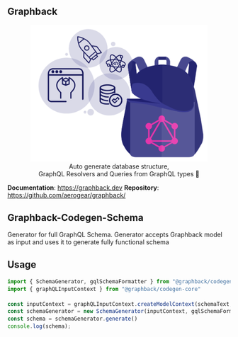 ## Graphback

<p align="center">
  <img width="400" src="https://github.com/aerogear/graphback/raw/master/website/static/img/graphback.png">
  <br/>
  Auto generate database structure, <br/>
  GraphQL Resolvers and Queries from GraphQL types 🚀
</p>

**Documentation**: https://graphback.dev
**Repository**: https://github.com/aerogear/graphback/

## Graphback-Codegen-Schema 

Generator for full GraphQL Schema. 
Generator accepts Graphback model as input and uses it to generate fully functional schema

## Usage

```ts
import { SchemaGenerator, gqlSchemaFormatter } from "@graphback/codegen-schema"
import { graphQLInputContext } from "@graphback/codegen-core"

const inputContext = graphQLInputContext.createModelContext(schemaText, {})
const schemaGenerator = new SchemaGenerator(inputContext, gqlSchemaFormatter)
const schema = schemaGenerator.generate()
console.log(schema);
```